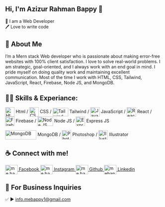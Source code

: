 ## Hi, I'm Azizur Rahman Bappy 👋

<p>
👑 I am a Web Developer <br> 
🖊️ Love to write code </p>


## 🚀 About Me
I’m a Mern stack Web developer who is passionate about making error-free websites with 100% client satisfaction. I love to solve real-world problems. I am strategic, goal-oriented, and I always work with an end goal in mind. I pride myself on doing quality work and maintaining excellent communication. Most of the time I work with HTML, CSS, Tailwind, JavaScript, React, Firebase, Node JS, and MongoDB.

## 👨‍💻 Skills & Experiance: 

<img align="center" src="https://upload.wikimedia.org/wikipedia/commons/thumb/6/61/HTML5_logo_and_wordmark.svg/480px-HTML5_logo_and_wordmark.svg.png" alt="Html" height="30" width="30" /> Html / 
<img align="center" src="https://upload.wikimedia.org/wikipedia/commons/thumb/6/62/CSS3_logo.svg/2048px-CSS3_logo.svg.png" alt="CSS" height="30" width="30" /> CSS / 
<img align="center" src="https://upload.wikimedia.org/wikipedia/commons/thumb/d/d5/Tailwind_CSS_Logo.svg/2560px-Tailwind_CSS_Logo.svg.png" alt="Tailwind" height="27" width="50" /> Tailwind / 
<img align="center" src="https://upload.wikimedia.org/wikipedia/commons/thumb/6/6a/JavaScript-logo.png/640px-JavaScript-logo.png" alt="JavaScript" height="30" width="30" /> JavaScript / 
<img align="center" src="https://brandlogos.net/wp-content/uploads/2020/09/react-logo.png" alt="React" height="30" width="30" /> React / 
<img align="center" src="https://cdn.iconscout.com/icon/free/png-256/free-firebase-logo-icon-download-in-svg-png-gif-file-formats--technology-social-media-company-brand-vol-3-pack-logos-icons-2944871.png?f=webp" alt="Firebase" height="30" width="30" /> Firebase / 
<img align="center" src="https://upload.wikimedia.org/wikipedia/commons/thumb/d/d9/Node.js_logo.svg/2560px-Node.js_logo.svg.png" alt="Node JS" height="30" width="50" /> Node JS / 
<img align="center" src="https://img.icons8.com/color/512/express-js.png" alt="Express JS" height="30" width="30" /> Express JS

<img align="center" src="https://upload.wikimedia.org/wikipedia/commons/thumb/9/93/MongoDB_Logo.svg/1200px-MongoDB_Logo.svg.png" alt="MongoDB" height="30" width="100" /> MongoDB / 
<img align="center" src="https://upload.wikimedia.org/wikipedia/commons/thumb/a/af/Adobe_Photoshop_CC_icon.svg/2101px-Adobe_Photoshop_CC_icon.svg.png" alt="Photoshop" height="30" width="30" /> Photoshop /
<img align="center" src="https://upload.wikimedia.org/wikipedia/commons/thumb/f/fb/Adobe_Illustrator_CC_icon.svg/2101px-Adobe_Illustrator_CC_icon.svg.png" alt="Illustrator" height="30" width="30" /> Illustrator


## ☕ Connect with me!
<a href="https://fb.com/me.bappy1" target="blank"><img align="center" src="https://raw.githubusercontent.com/rahuldkjain/github-profile-readme-generator/master/src/images/icons/Social/facebook.svg" alt="me.bappy1" height="30" width="40" /> Facebook </a>
<a href="https://instagram.com/me.bappy1" target="blank"><img align="center" src="https://raw.githubusercontent.com/rahuldkjain/github-profile-readme-generator/master/src/images/icons/Social/instagram.svg" alt="me.bappy1" height="30" width="40" /> Instagram </a>
<a href="https://github.com/mebappy1" target="blank"><img align="center" src="https://raw.githubusercontent.com/rahuldkjain/github-profile-readme-generator/master/src/images/icons/Social/github.svg" alt="me.bappy1" height="30" width="40" /> Github </a>
<a href="https://linkedin.com/in/mebappy1" target="blank"><img align="center" src="https://raw.githubusercontent.com/rahuldkjain/github-profile-readme-generator/master/src/images/icons/Social/linked-in-alt.svg" alt="mebappy1" height="30" width="40" /> Linkedin </a>



## 📧 For Business Inquiries 
✅  ► info.mebappy1@gmail.com
